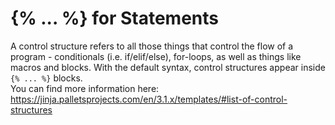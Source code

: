 # {% ... %} for Statements

A control structure refers to all those things that control the flow of a program - conditionals (i.e. if/elif/else), for-loops, as well as things like macros and blocks. With the default syntax, control structures appear inside `{% ... %}` blocks.\
You can find more information here: https://jinja.palletsprojects.com/en/3.1.x/templates/#list-of-control-structures